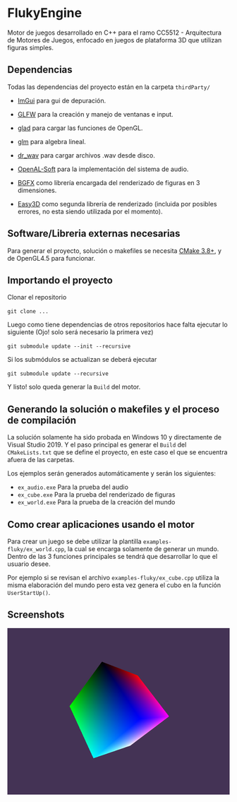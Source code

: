 # FlukyEngine

Motor de juegos desarrollado en C++ para el ramo CC5512 - Arquitectura de Motores de Juegos, enfocado en juegos de plataforma 3D que utilizan figuras simples.

## Dependencias

Todas las dependencias del proyecto están en la carpeta `thirdParty/`

- [ImGui](https://github.com/ocornut/imgui) para gui de depuración.
- [GLFW](https://www.glfw.org/) para la creación y manejo de ventanas e input.
- [glad](https://glad.dav1d.de/) para cargar las funciones de OpenGL.
- [glm](https://glm.g-truc.net/0.9.9/index.html) para algebra lineal.
- [dr_wav](https://mackron.github.io/dr_wav.html) para cargar archivos .wav desde disco.

- [OpenAL-Soft](https://github.com/kcat/openal-soft) para la implementación del sistema de audio.
- [BGFX](https://github.com/bkaradzic/bgfx) como librería encargada del renderizado de figuras en 3 dimensiones.
- [Easy3D](https://github.com/LiangliangNan/Easy3D) como segunda librería de renderizado (incluida por posibles errores, no esta siendo utilizada por el momento).

## Software/Libreria externas necesarias

Para generar el proyecto, solución o makefiles se necesita [CMake 3.8+](https://cmake.org/), y de OpenGL4.5 para funcionar.

## Importando el proyecto

Clonar el repositorio

`git clone ...`

Luego como tiene dependencias de otros repositorios hace falta ejecutar lo siguiente (Ojo! solo será necesario la primera vez)

`git submodule update --init --recursive`

Si los submódulos se actualizan se deberá ejecutar 

`git submodule update --recursive`

Y listo! solo queda generar la `Build` del motor.

## Generando la solución o makefiles y el proceso de compilación

La solución solamente ha sido probada en Windows 10 y directamente de Visual Studio 2019. Y el paso principal es generar el `Build` del `CMakeLists.txt` que se define el proyecto, en este caso el que se encuentra afuera de las carpetas. 

Los ejemplos serán generados automáticamente y serán los siguientes:

- `ex_audio.exe` Para la prueba del audio
- `ex_cube.exe` Para la prueba del renderizado de figuras
- `ex_world.exe` Para la prueba de la creación del mundo

## Como crear aplicaciones usando el motor

Para crear un juego se debe utilizar la plantilla `examples-fluky/ex_world.cpp`, la cual se encarga solamente de generar un mundo. Dentro de las 3 funciones principales se tendrá que desarrollar lo que el usuario desee.

Por ejemplo si se revisan el archivo `examples-fluky/ex_cube.cpp` utiliza la misma elaboración del mundo pero esta vez genera el cubo en la función `UserStartUp()`.

## Screenshots

![ex_cube](images/ex_cube.png)
